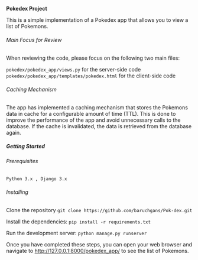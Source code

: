 **Pokedex Project**

This is a simple implementation of a Pokedex app that allows you to view a list of Pokemons.

###### Main Focus for Review
When reviewing the code, please focus on the following two main files:

`pokedex/pokedex_app/views.py` for the server-side code
`pokedex/pokedex_app/templates/pokedex.html` for the client-side code

###### Caching Mechanism
The app has implemented a caching mechanism that stores the Pokemons data in cache for a configurable amount of time (TTL). This is done to improve the performance of the app and avoid unnecessary calls to the database. If the cache is invalidated, the data is retrieved from the database again.

##### Getting Started
###### Prerequisites
`Python 3.x , Django 3.x `
###### Installing

Clone the repository
`git clone https://github.com/baruchgans/Pok-dex.git`



Install the dependencies: 
`pip install -r requirements.txt
`

Run the development server:
`python manage.py runserver 
`

Once you have completed these steps,
you can open your web browser and navigate to http://127.0.0.1:8000/pokedex_app/ to see the list of Pokemons.


